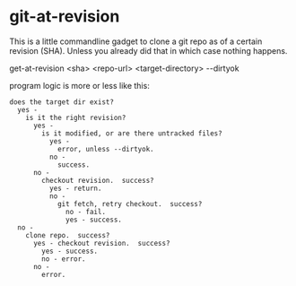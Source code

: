 # git-at-revision

This is a little commandline gadget to clone a git repo as of a certain
revision (SHA).  Unless you already did that in which case nothing happens.

get-at-revision \<sha\> \<repo-url\> \<target-directory\> --dirtyok

program logic is more or less like this:
  
    does the target dir exist?
      yes - 
        is it the right revision?
          yes - 
            is it modified, or are there untracked files?
              yes - 
                error, unless --dirtyok.
              no - 
                success.
          no - 
            checkout revision.  success?
              yes - return.
              no - 
                git fetch, retry checkout.  success?
                  no - fail.
                  yes - success.
      no - 
        clone repo.  success?
          yes - checkout revision.  success?
            yes - success.
            no - error.
          no - 
            error.

